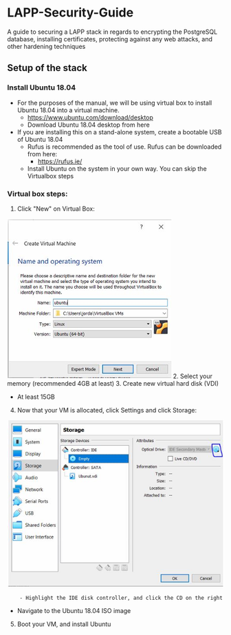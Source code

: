# LAPP-Security-Guide
A guide to securing a LAPP stack in regards to encrypting the PostgreSQL database, installing certificates, protecting against any web attacks, and other hardening techniques

## Setup of the stack
### Install Ubuntu 18.04	
* For the purposes of the manual, we will be using virtual box to install Ubuntu 18.04 into a virtual machine.
  * https://www.ubuntu.com/download/desktop
  * Download Ubuntu 18.04 desktop from here
* If you are installing this on a stand-alone system, create a bootable USB of Ubuntu 18.04
  * Rufus is recommended as the tool of use. Rufus can be downloaded from here:
    * https://rufus.ie/
  * Install Ubuntu on the system in your own way. You can skip the Virtualbox steps
### Virtual box steps:
1. Click "New" on Virtual Box:

![](screenshots/CreateNewVM.JPG)
2. Select your memory (recommended 4GB at least)
3. Create new virtual hard disk (VDI)
   - At least 15GB
4. Now that your VM is allocated, click Settings and click Storage:

![](screenshots/selectcd.JPG)

		- Highlight the IDE disk controller, and click the CD on the right
  - Navigate to the Ubuntu 18.04 ISO image
5. Boot your VM, and install Ubuntu
